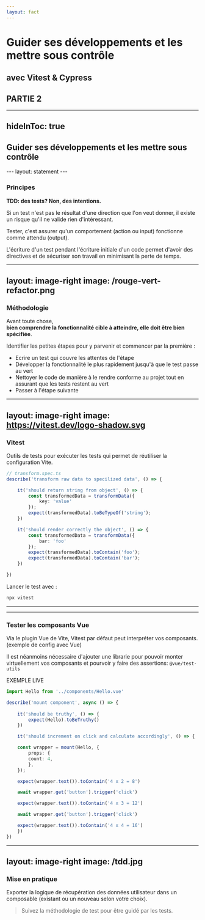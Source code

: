 ```yaml
---
layout: fact
---
```

# Guider ses développements et les mettre sous contrôle

## avec Vitest & Cypress

<div
  font-mono
  v-motion
  :duration="400"
  :initial="{ y: 100, opacity: 0 }"
  :enter="{ y: 0, opacity: 1 }">

## PARTIE 2

</div>

---
hideInToc: true
---

## Guider ses développements et les mettre sous contrôle

<Toc text-2xl mt-10 mode="filterOnlyCurrentTree" minDepth="3" />
---
layout: statement
---

### Principes

**TDD: des tests? Non, des intentions.**

<v-clicks fade>

Si un test n'est pas le résultat d'une direction que l'on veut donner, il existe un risque qu'il ne valide rien d'intéressant.

Tester, c'est assurer qu'un comportement (action ou input) fonctionne comme attendu (output).

L'écriture d'un test pendant l'écriture initiale d'un code permet d'avoir des directives et de sécuriser son travail en minimisant la perte de temps.

</v-clicks>

---
layout: image-right
image: /rouge-vert-refactor.png
---

### Méthodologie

Avant toute chose,  
**bien comprendre la fonctionnalité cible à atteindre, elle doit être bien spécifiée**.

Identifier les petites étapes pour y parvenir et commencer par la première :

- Ecrire un test qui couvre les attentes de l'étape
- Développer la fonctionnalité le plus rapidement jusqu'à que le test passe au vert
- Nettoyer le code de manière à le rendre conforme au projet tout en assurant que les tests restent au vert
- Passer à l'étape suivante
---
layout: image-right
image: https://vitest.dev/logo-shadow.svg
---

### Vitest <Reference to="https://vitest.dev" />

Outils de tests pour exécuter les tests qui permet de réutiliser la configuration Vite.

<style>
.shiki-container {
  --slidev-code-font-size: 10px;
  --slidev-code-line-height: 12px;
}
</style>

```ts
// transform.spec.ts
describe('transform raw data to specilized data', () => {

    it('should return string from object', () => {
        const transformedData = transformData({ 
            key: 'value' 
        });
        expect(transformedData).toBeTypeOf('string');
    })

    it('should render correctly the object', () => {
        const transformedData = transformData({ 
            bar: 'foo' 
        });
        expect(transformedData).toContain('foo');
        expect(transformedData).toContain('bar');
    })

})
```

Lancer le test avec :

```bash
npx vitest
```

---
---
### Tester les composants Vue

Via le plugin Vue de Vite, Vitest par défaut peut interpréter vos composants. (<Reference to="https://github.com/vitest-dev/vitest/blob/main/examples/vue/vitest.config.ts">exemple de config avec Vue</Reference>)

Il est néanmoins nécessaire d'ajouter une librarie pour pouvoir monter virtuellement vos composants et pourvoir y faire des assertions: `@vue/test-utils`

<Reference to="https://stackblitz.com/fork/github/vitest-dev/vitest/tree/main/examples/vue?initialPath=__vitest__" absolute>EXEMPLE LIVE</Reference>

<style>
.shiki-container {
  --slidev-code-font-size: 10px;
  --slidev-code-line-height: 12px;
}
</style>

```ts
import Hello from '../components/Hello.vue'

describe('mount component', async () => {
 
    it('should be truthy', () => {
        expect(Hello).toBeTruthy()
    })

    it('should increment on click and calculate accordingly', () => {

    const wrapper = mount(Hello, {
        props: {
        count: 4,
        },
    });

    expect(wrapper.text()).toContain('4 x 2 = 8')

    await wrapper.get('button').trigger('click')

    expect(wrapper.text()).toContain('4 x 3 = 12')

    await wrapper.get('button').trigger('click')

    expect(wrapper.text()).toContain('4 x 4 = 16')
    })
})
```
---
layout: image-right
image: /tdd.jpg
---
### Mise en pratique

<p text-xl>

Exporter la logique de récupération des données utilisateur dans un composable (existant ou un nouveau selon votre choix).


</p>

> Suivez la méthodologie de test pour être guidé par les tests.